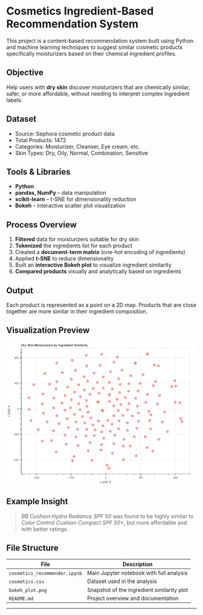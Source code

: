 # Cosmetics Ingredient-Based Recommendation System

This project is a content-based recommendation system built using Python and machine learning techniques to suggest similar cosmetic products specifically moisturizers based on their chemical ingredient profiles.

## Objective

Help users with **dry skin** discover moisturizers that are chemically similar, safer, or more affordable, without needing to interpret complex ingredient labels.

## Dataset

- Source: Sephora cosmetic product data
- Total Products: 1472
- Categories: Moisturizer, Cleanser, Eye cream, etc.
- Skin Types: Dry, Oily, Normal, Combination, Sensitive

## Tools & Libraries

- **Python**
- **pandas, NumPy** – data manipulation
- **scikit-learn** – t-SNE for dimensionality reduction
- **Bokeh** – interactive scatter plot visualization

## Process Overview

1. **Filtered** data for moisturizers suitable for dry skin
2. **Tokenized** the ingredients list for each product
3. Created a **document-term matrix** (one-hot encoding of ingredients)
4. Applied **t-SNE** to reduce dimensionality
5. Built an **interactive Bokeh plot** to visualize ingredient similarity
6. **Compared products** visually and analytically based on ingredients

## Output

Each product is represented as a point on a 2D map. Products that are close together are more similar in their ingredient composition.

## Visualization Preview

![Bokeh Plot](bokeh_plot.png)

## Example Insight

> *BB Cushion Hydra Radiance SPF 50* was found to be highly similar to *Color Control Cushion Compact SPF 50+*, but more affordable and with better ratings.

## File Structure

| File                     | Description |
|--------------------------|-------------|
| `cosmetics_recommender.ipynb` | Main Jupyter notebook with full analysis |
| `cosmetics.csv`          | Dataset used in the analysis |
| `bokeh_plot.png`         | Snapshot of the ingredient similarity plot |
| `README.md`              | Project overview and documentation |


---


